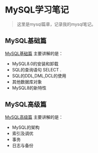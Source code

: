 # MySQL学习笔记

> 这里是mysql篇章，记录我的mysql笔记。

## MySQL基础篇
[MySQL基础篇](/database/mysqlbase.md) 主要讲解的是：

* MySQL8.0的安装和卸载
* SQL的查询语句 SELECT .
* SQL的DDL,DML,DCL的使用
* 其他数据库对象
* MySQL8的新特性

## MySQL高级篇

[MySQL高级篇](#) 主要讲解的是：

* MySQL的架构
* 索引及调优
* 事务
* 日志与备份